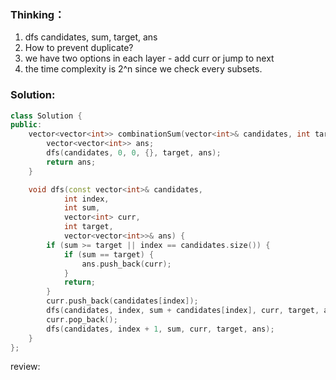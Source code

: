 ### Thinking：
1. dfs candidates, sum, target, ans
2. How to prevent duplicate?
3. we have two options in each layer - add curr or jump to next
4. the time complexity is 2^n since we check every subsets.

### Solution:

```cpp
class Solution {
public:
    vector<vector<int>> combinationSum(vector<int>& candidates, int target) {
        vector<vector<int>> ans;
        dfs(candidates, 0, 0, {}, target, ans);
        return ans;
    }

	void dfs(const vector<int>& candidates, 
			int index,
			int sum, 
			vector<int> curr, 
			int target, 
			vector<vector<int>>& ans) {
		if (sum >= target || index == candidates.size()) {
			if (sum == target) {
				ans.push_back(curr);
			}
			return;
		}
		curr.push_back(candidates[index]);
		dfs(candidates, index, sum + candidates[index], curr, target, ans);
		curr.pop_back();
		dfs(candidates, index + 1, sum, curr, target, ans);
	}
};
```

review: